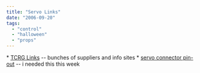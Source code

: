 ```yaml
---
title: "Servo Links"
date: "2006-09-20"
tags: 
  - "control"
  - "halloween"
  - "props"
---
```


\* [TCRG Links](http://www.tcrobots.org/links.htm "TCRG Links") -- bunches of suppliers and info sites \* [servo connector pin-out](http://www.uoguelph.ca/~antoon/hobby/servopin.htm) -- i needed this this week
